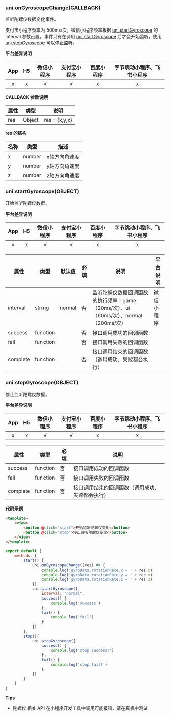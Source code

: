 ### uni.onGyroscopeChange(CALLBACK)

监听陀螺仪数据变化事件。

支付宝小程序频率为 500ms/次，微信小程序频率根据 [uni.startGyroscope](/api/system/gyroscope?id=startgyroscope) 的 interval 参数设置。事件只有在调用 [uni.startGyroscope](/api/system/gyroscope?id=startgyroscope) 后才会开始监听，使用 [uni.stopGyroscope](/api/system/gyroscope?id=stopgyroscope) 可以停止监听。

**平台差异说明**

|App|H5|微信小程序|支付宝小程序|百度小程序|字节跳动小程序、飞书小程序|
|:-:|:-:|:-:|:-:|:-:|:-:|
|x|x|√|√|x|x|

**CALLBACK 参数说明**

|属性|类型|说明
|--|--|--|
|res|Object|res = {x,y,x}|

**res 的结构**

|名称|类型|描述|
|---|---|---|
|x|number|x轴方向角速度|
|y|number|y轴方向角速度|
|z|number|z轴方向角速度|

### uni.startGyroscope(OBJECT)

开始监听陀螺仪数据。

**平台差异说明**

|App|H5|微信小程序|支付宝小程序|百度小程序|字节跳动小程序、飞书小程序|
|:-:|:-:|:-:|:-:|:-:|:-:|
|x|x|√|√|x|x|

|属性|类型|默认值|必填|说明|平台说明|
|---|---|---|---|---|---|
|interval|string|normal|否|监听陀螺仪数据回调函数的执行频率：game（20ms/次）、ui（60ms/次）、normal（200ms/次）|微信小程序|
|success|function||否|接口调用成功的回调函数||
|fail|function||否|接口调用失败的回调函数||
|complete|function||否|接口调用结束的回调函数（调用成功、失败都会执行）|&nbsp;|

### uni.stopGyroscope(OBJECT)

停止监听陀螺仪数据。

**平台差异说明**

|App|H5|微信小程序|支付宝小程序|百度小程序|字节跳动小程序、飞书小程序|
|:-:|:-:|:-:|:-:|:-:|:-:|
|x|x|√|√|x|x|

|属性|类型|必填|说明|
|---|---|---|---|
|success|function|否|接口调用成功的回调函数|
|fail|function|否|接口调用失败的回调函数|
|complete|function|否|接口调用结束的回调函数（调用成功、失败都会执行）|

**代码示例**

```html
<template>
    <view>
        <button @click="start">开始监听陀螺仪变化</button>
        <button @click="stop">停止监听陀螺仪变化</button>
    </view>
</template>
```

```javascript
export default {
    methods: {
        start() {
            uni.onGyroscopeChange((res) => {
                console.log('gyroData.rotationRate.x = ' + res.x)
                console.log('gyroData.rotationRate.y = ' + res.y)
                console.log('gyroData.rotationRate.z = ' + res.z)
            });
            uni.startGyroscope({
                interval: "normal",
                success() {
                    console.log('success')
                },
                fail() {
                    console.log('fail')
                }
            })
        },
        stop(){
            uni.stopGyroscope({
                success() {
                    console.log('stop success!')
                },
                fail() {
                    console.log('stop fail!')
                }
            })
        }
    }
}
```

**Tips**

* 陀螺仪 相关 API 在小程序开发工具中调用可能报错，请在真机中测试